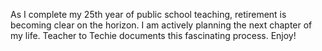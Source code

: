 As I complete my 25th year of public school teaching, retirement is becoming clear on the horizon.  I am actively planning the next chapter of my life.  Teacher to Techie documents this fascinating process.  Enjoy!
